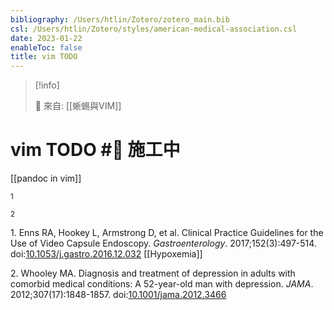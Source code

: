```yaml
---
bibliography: /Users/htlin/Zotero/zotero_main.bib
csl: /Users/htlin/Zotero/styles/american-medical-association.csl
date: 2023-01-22
enableToc: false
title: vim TODO
---
```


> [!info]
>
> 🌱 來自: [[蜥蜴與VIM]]

# vim TODO #🚧 施工中

[[pandoc in vim]]

<sup>1</sup>

<sup>2</sup>

<div id="refs" class="references csl-bib-body">

<div id="ref-enns2017clinical" class="csl-entry">

<span class="csl-left-margin">1. </span><span
class="csl-right-inline">Enns RA, Hookey L, Armstrong D, et al. Clinical
Practice Guidelines for the Use of Video Capsule Endoscopy.
*Gastroenterology*. 2017;152(3):497-514.
doi:[10.1053/j.gastro.2016.12.032](https://doi.org/10.1053/j.gastro.2016.12.032)</span>
[[Hypoxemia]]
</div>

<div id="ref-whooley2012diagnosis" class="csl-entry">

<span class="csl-left-margin">2. </span><span
class="csl-right-inline">Whooley MA. Diagnosis and treatment of
depression in adults with comorbid medical conditions: A 52-year-old man
with depression. *JAMA*. 2012;307(17):1848-1857.
doi:[10.1001/jama.2012.3466](https://doi.org/10.1001/jama.2012.3466)</span>

</div>

</div>
